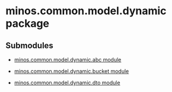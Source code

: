 # minos.common.model.dynamic package

## Submodules


* [minos.common.model.dynamic.abc module](minos.common.model.dynamic.abc.md)


* [minos.common.model.dynamic.bucket module](minos.common.model.dynamic.bucket.md)


* [minos.common.model.dynamic.dto module](minos.common.model.dynamic.dto.md)
